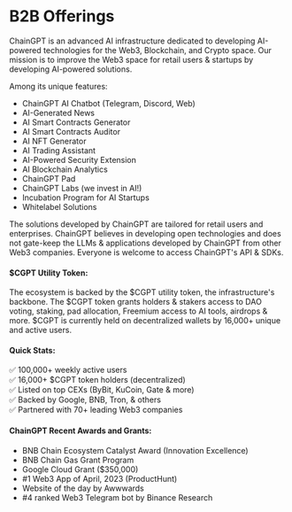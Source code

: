# B2B Offerings

ChainGPT is an advanced AI infrastructure dedicated to developing AI-powered technologies for the Web3, Blockchain, and Crypto space. Our mission is to improve the Web3 space for retail users & startups by developing AI-powered solutions.

Among its unique features:

* ChainGPT AI Chatbot (Telegram, Discord, Web)
* AI-Generated News
* AI Smart Contracts Generator
* AI Smart Contracts Auditor
* AI NFT Generator
* AI Trading Assistant
* AI-Powered Security Extension
* AI Blockchain Analytics
* ChainGPT Pad
* ChainGPT Labs (we invest in AI!)
* Incubation Program for AI Startups
* Whitelabel Solutions

The solutions developed by ChainGPT are tailored for retail users and enterprises. ChainGPT believes in developing open technologies and does not gate-keep the LLMs & applications developed by ChainGPT from other Web3 companies. Everyone is welcome to access ChainGPT's API & SDKs.

#### $CGPT Utility Token:

The ecosystem is backed by the $CGPT utility token, the infrastructure's backbone. The $CGPT token grants holders & stakers access to DAO voting, staking, pad allocation, Freemium access to AI tools, airdrops & more. $CGPT is currently held on decentralized wallets by 16,000+ unique and active users.

#### Quick Stats:

✅ 100,000+ weekly active users\
✅ 16,000+ $CGPT token holders (decentralized)\
✅ Listed on top CEXs (ByBit, KuCoin, Gate & more)\
✅ Backed by Google, BNB, Tron, & others\
✅ Partnered with 70+ leading Web3 companies

#### ChainGPT Recent Awards and Grants:

* BNB Chain Ecosystem Catalyst Award (Innovation Excellence)
* BNB Chain Gas Grant Program
* Google Cloud Grant ($350,000)
* \#1 Web3 App of April, 2023 (ProductHunt)
* Website of the day by Awwwards
* \#4 ranked Web3 Telegram bot by Binance Research

